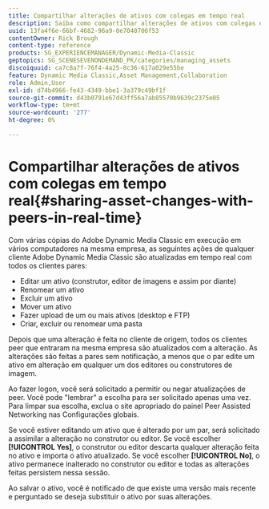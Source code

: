 ```yaml
---
title: Compartilhar alterações de ativos com colegas em tempo real
description: Saiba como compartilhar alterações de ativos com colegas em tempo real no Adobe Dynamic Media Classic.
uuid: 13fa4f6e-66bf-4682-96a9-0e7040706f53
contentOwner: Rick Brough
content-type: reference
products: SG_EXPERIENCEMANAGER/Dynamic-Media-Classic
geptopics: SG_SCENESEVENONDEMAND_PK/categories/managing_assets
discoiquuid: ca7c8a7f-76f4-4a25-8c36-617a029e55be
feature: Dynamic Media Classic,Asset Management,Collaboration
role: Admin,User
exl-id: d74b4966-fe43-4349-bbe1-3a379c49bf1f
source-git-commit: d43b0791e67d43ff56a7ab85570b9639c2375e05
workflow-type: tm+mt
source-wordcount: '277'
ht-degree: 0%

---
```


# Compartilhar alterações de ativos com colegas em tempo real{#sharing-asset-changes-with-peers-in-real-time}

Com várias cópias do Adobe Dynamic Media Classic em execução em vários computadores na mesma empresa, as seguintes ações de qualquer cliente Adobe Dynamic Media Classic são atualizadas em tempo real com todos os clientes pares:

* Editar um ativo (construtor, editor de imagens e assim por diante)
* Renomear um ativo
* Excluir um ativo
* Mover um ativo
* Fazer upload de um ou mais ativos (desktop e FTP)
* Criar, excluir ou renomear uma pasta

Depois que uma alteração é feita no cliente de origem, todos os clientes peer que entraram na mesma empresa são atualizados com a alteração. As alterações são feitas a pares sem notificação, a menos que o par edite um ativo em alteração em qualquer um dos editores ou construtores de imagem.

Ao fazer logon, você será solicitado a permitir ou negar atualizações de peer. Você pode &quot;lembrar&quot; a escolha para ser solicitado apenas uma vez. Para limpar sua escolha, exclua o site apropriado do painel Peer Assisted Networking nas Configurações globais.

Se você estiver editando um ativo que é alterado por um par, será solicitado a assimilar a alteração no construtor ou editor. Se você escolher **[!UICONTROL Yes]**, o construtor ou editor descarta qualquer alteração feita no ativo e importa o ativo atualizado. Se você escolher **[!UICONTROL No]**, o ativo permanece inalterado no construtor ou editor e todas as alterações feitas persistem nessa sessão.

Ao salvar o ativo, você é notificado de que existe uma versão mais recente e perguntado se deseja substituir o ativo por suas alterações.
